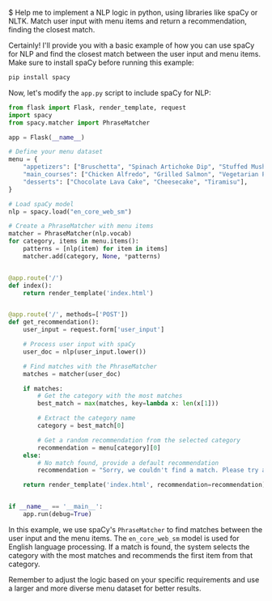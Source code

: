 $ Help me to implement a NLP logic in python, using libraries like spaCy or NLTK. Match user input with menu items and return a recommendation, finding the closest match.
>>>>>>
Certainly! I'll provide you with a basic example of how you can use spaCy for NLP and find the closest match between the user input and menu items. Make sure to install spaCy before running this example:

```bash
pip install spacy
```

Now, let's modify the `app.py` script to include spaCy for NLP:

```python
from flask import Flask, render_template, request
import spacy
from spacy.matcher import PhraseMatcher

app = Flask(__name__)

# Define your menu dataset
menu = {
    "appetizers": ["Bruschetta", "Spinach Artichoke Dip", "Stuffed Mushrooms"],
    "main_courses": ["Chicken Alfredo", "Grilled Salmon", "Vegetarian Pasta"],
    "desserts": ["Chocolate Lava Cake", "Cheesecake", "Tiramisu"],
}

# Load spaCy model
nlp = spacy.load("en_core_web_sm")

# Create a PhraseMatcher with menu items
matcher = PhraseMatcher(nlp.vocab)
for category, items in menu.items():
    patterns = [nlp(item) for item in items]
    matcher.add(category, None, *patterns)


@app.route('/')
def index():
    return render_template('index.html')


@app.route('/', methods=['POST'])
def get_recommendation():
    user_input = request.form['user_input']

    # Process user input with spaCy
    user_doc = nlp(user_input.lower())

    # Find matches with the PhraseMatcher
    matches = matcher(user_doc)

    if matches:
        # Get the category with the most matches
        best_match = max(matches, key=lambda x: len(x[1]))

        # Extract the category name
        category = best_match[0]

        # Get a random recommendation from the selected category
        recommendation = menu[category][0]
    else:
        # No match found, provide a default recommendation
        recommendation = "Sorry, we couldn't find a match. Please try again."

    return render_template('index.html', recommendation=recommendation)


if __name__ == '__main__':
    app.run(debug=True)
```

In this example, we use spaCy's `PhraseMatcher` to find matches between the user input and the menu items. The `en_core_web_sm` model is used for English language processing. If a match is found, the system selects the category with the most matches and recommends the first item from that category.

Remember to adjust the logic based on your specific requirements and use a larger and more diverse menu dataset for better results.